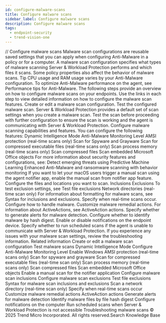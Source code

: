 ```yaml
---
id: configure-malware-scans
title: Configure malware scans
sidebar_label: Configure malware scans
description: Configure malware scans
tags:
  - endpoint-security
  - trend-vision-one
---
```


/*<![CDATA[*/ $('#title').html($('meta[name=map-description]').attr('content')); /*]]>*/ Configure malware scans Malware scan configurations are reusable saved settings that you can apply when configuring Anti-Malware in a policy or for a computer. A malware scan configuration specifies what types of malware scanning Server & Workload Protection performs and which files it scans. Some policy properties also affect the behavior of malware scans. Tip CPU usage and RAM usage varies by your Anti-Malware configuration. To optimize Anti-Malware performance on the agent, see Performance tips for Anti-Malware. The following steps provide an overview on how to configure malware scans on your endpoints. Use the links in each step to view detailed information on how to configure the malware scan features. Create or edit a malware scan configuration. Test the configured malware scan. Server & Workload Protection provides a default set of scan settings when you create a malware scan. Test the scan before proceeding with further configuration to ensure the scan is working and the agent is communicating with Server & Workload Protection. Configure malware scanning capabilities and features. You can configure the following features: Dynamic Intelligence Mode Anti-Malware Monitoring Level AMSI protection (real-time scans only) Scan for Spyware and Grayware Scan for compressed executable files (real-time scans only) Scan process memory (real-time scans only) Scan compressed files Scan embedded Microsoft Office objects For more information about security features and configurations, see: Detect emerging threats using Predictive Machine Learning Enhanced Anti-Malware and ransomware scanning with behavior monitoring If you want to let your macOS users trigger a manual scan using the agent notifier app, enable the manual scan from notifier app feature. Configure the files and locations you want to scan. Inclusions Exclusions To test exclusion settings, see Test file exclusions Network directories (real-time scan only) For information about formatting for malware scans, see Syntax for inclusions and exclusions. Specify when real-time scans occur. Configure how to handle malware. Customize malware remedial actions. For information about ActiveActions, see ActiveAction actions. Specify whether to generate alerts for malware detection. Configure whether to identify malware by hash digest. Enable or disable notifications on the endpoint device. Specify whether to run scheduled scans if the agent is unable to communicate with Server & Workload Protection. If you experience any issues with your malware scan settings, review the troubleshooting information. Related information Create or edit a malware scan configuration Test malware scans Dynamic Intelligence Mode Configure Anti-Malware Monitoring Level Enable Windows AMSI protection (real-time scans only) Scan for spyware and grayware Scan for compressed executable files (real-time scan only) Scan process memory (real-time scans only) Scan compressed files Scan embedded Microsoft Office objects Enable a manual scan for the notifier application Configure malware scan inclusions Configure malware scan exclusions Test file exclusions Syntax for malware scan inclusions and exclusions Scan a network directory (real-time scan only) Specify when real-time scans occur Customize malware remedial actions ActiveAction actions Generate alerts for malware detection Identify malware files by file hash digest Configure notifications on the computer Run scheduled scans when Server & Workload Protection is not accessible Troubleshooting malware scans © 2025 Trend Micro Incorporated. All rights reserved.Search Knowledge Base